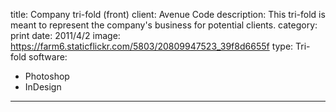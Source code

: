 title: Company tri-fold (front)
client: Avenue Code
description: This tri-fold is meant to represent the company's business for potential clients.
category: print
date: 2011/4/2
image: https://farm6.staticflickr.com/5803/20809947523_39f8d6655f
type: Tri-fold
software:
- Photoshop
- InDesign
---